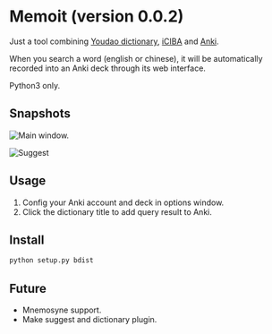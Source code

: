 # Memoit (version 0.0.2)

Just a tool combining [Youdao dictionary](http://dict.youdao.com/), [iCIBA](http://www.iciba.com/) and [Anki](http://ankisrs.net/).

When you search a word (english or chinese), it will be automatically recorded into an Anki deck through its web interface.

Python3 only.

## Snapshots

![Main window.](http://github.com//memoit/raw/master/snapshots/main.png)

![Suggest](http://github.com//memoit/raw/master/snapshots/suggest.png)

## Usage

1. Config your Anki account and deck in options window.
2. Click the dictionary title to add query result to Anki.

## Install

```bash
python setup.py bdist
```

## Future

* Mnemosyne support.
* Make suggest and dictionary plugin.

